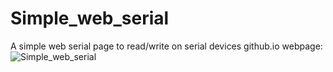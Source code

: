 # Simple_web_serial
A simple web serial page to read/write on serial devices
github.io webpage: ![Simple_web_serial](https://nandish-kk.github.io/Simple_web_serial/)

